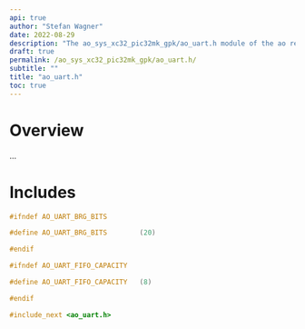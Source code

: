 ```yaml
---
api: true
author: "Stefan Wagner"
date: 2022-08-29
description: "The ao_sys_xc32_pic32mk_gpk/ao_uart.h module of the ao real-time operating system."
draft: true
permalink: /ao_sys_xc32_pic32mk_gpk/ao_uart.h/ 
subtitle: ""
title: "ao_uart.h"
toc: true
---
```


# Overview

...

# Includes

```c
#ifndef AO_UART_BRG_BITS

#define AO_UART_BRG_BITS        (20)

#endif

#ifndef AO_UART_FIFO_CAPACITY

#define AO_UART_FIFO_CAPACITY   (8)

#endif

#include_next <ao_uart.h>

```
